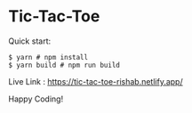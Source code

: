# Tic-Tac-Toe

Quick start:

```
$ yarn # npm install
$ yarn build # npm run build
```` 

Live Link : https://tic-tac-toe-rishab.netlify.app/

Happy Coding!
